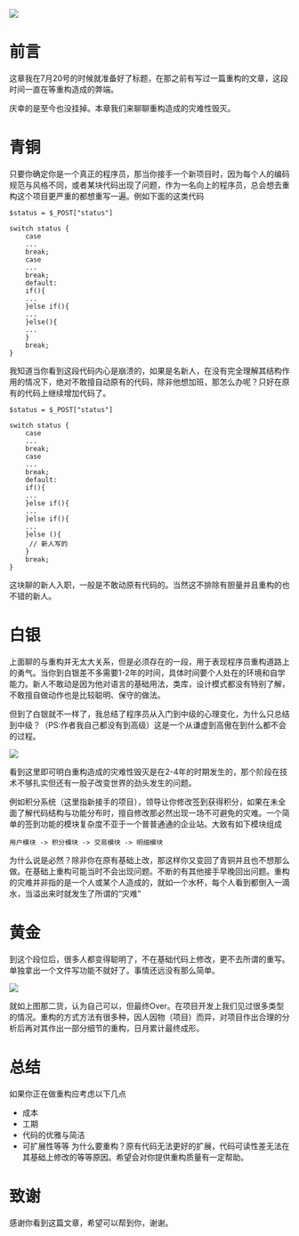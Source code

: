 ![](https://resources.blog.fastrun.cn/wp-content/uploads/2018/11/2252913064-5bee32205b05e_articlex.png)

# 前言
这章我在7月20号的时候就准备好了标题，在那之前有写过一篇重构的文章，这段时间一直在等重构造成的弊端。

庆幸的是至今也没挂掉。本章我们来聊聊重构造成的灾难性毁灭。

# 青铜
只要你确定你是一个真正的程序员，那当你接手一个新项目时，因为每个人的编码规范与风格不同，或者某块代码出现了问题，作为一名向上的程序员，总会想去重构这个项目更严重的都想重写一遍。例如下面的这类代码
```
$status = $_POST["status"]

switch status {
    case 
	...
    break;
    case
    ...
    break;
    default:
    if(){
    ...
    }else if(){
    ...
    }else(){
    ...
    }
    break;
}
```
我知道当你看到这段代码内心是崩溃的，如果是名新人，在没有完全理解其结构作用的情况下，绝对不敢擅自动原有的代码，除非他想加班，那怎么办呢？只好在原有的代码上继续增加代码了。
```
$status = $_POST["status"]

switch status {
    case 
	...
    break;
    case
    ...
    break;
    default:
    if(){
    ...
    }else if(){
    ...
    }else if(){
    ...
    }else (){
     // 新人写的
    }
    break;
}
```
这块聊的新人入职，一般是不敢动原有代码的。当然这不排除有胆量并且重构的也不错的新人。

# 白银
上面聊的与重构并无太大关系，但是必须存在的一段，用于表现程序员重构道路上的勇气。当你到白银差不多需要1-2年的时间，具体时间要个人处在的环境和自学能力。新人不敢动是因为他对语言的基础用法，类库，设计模式都没有特别了解，不敢擅自做动作也是比较聪明、保守的做法。

但到了白银就不一样了，我总结了程序员从入门到中级的心理变化，为什么只总结到中级？（PS:作者我自己都没有到高级）这是一个从谦虚到高傲在到什么都不会的过程。

![](https://resources.blog.fastrun.cn/wp-content/uploads/2018/11/2689045830-5bee2f40da6fc_articlex.png)


看到这里即可明白重构造成的灾难性毁灭是在2-4年的时期发生的，那个阶段在技术不够扎实但还有一股子改变世界的劲头发生的问题。

例如积分系统（这里指新接手的项目），领导让你修改签到获得积分，如果在未全面了解代码结构与功能分布时，擅自修改那必然出现一场不可避免的灾难。一个简单的签到功能的模块复杂度不亚于一个普普通通的企业站。大致有如下模块组成
```
用户模块 -> 积分模块 -> 交易模块 -> 明细模块 
```

为什么说是必然？除非你在原有基础上改，那这样你又变回了青铜并且也不想那么做。在基础上重构可能当时不会出现问题。不断的有其他接手早晚回出问题。重构的灾难并非指的是一个人或某个人造成的，就如一个水杯，每个人看到都倒入一滴水，当溢出来时就发生了所谓的“灾难”

# 黄金
到这个段位后，很多人都变得聪明了，不在基础代码上修改，更不去所谓的重写。单独拿出一个文件写功能不就好了。事情还远没有那么简单。

![](https://resources.blog.fastrun.cn/wp-content/uploads/2018/11/2591404418-5bee3257e1487_articlex.png)

就如上图那二货，认为自己可以，但最终Over。在项目开发上我们见过很多类型的情况。重构的方式方法有很多种，因人因物（项目）而异，对项目作出合理的分析后再对其作出一部分细节的重构，日月累计最终成形。

# 总结
如果你正在做重构应考虑以下几点
- 成本
- 工期
- 代码的优雅与简洁
- 可扩展性等等
为什么要重构？原有代码无法更好的扩展，代码可读性差无法在其基础上修改的等等原因。希望会对你提供重构质量有一定帮助。

# 致谢
感谢你看到这篇文章，希望可以帮到你，谢谢。